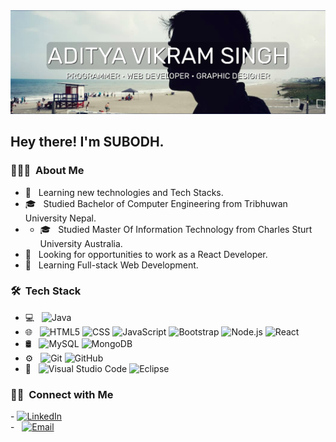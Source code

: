 <img src="https://raw.githubusercontent.com/AVS1508/AVS1508/master/assets/Aditya%20Vikram%20Singh%20Banner.png">

<h2> Hey there! I'm SUBODH.</h2>

<h3> 👨🏻‍💻 &nbsp;About Me </h3>

- 🤔 &nbsp; Learning new technologies and Tech Stacks.
- 🎓 &nbsp; Studied Bachelor of Computer Engineering from Tribhuwan University Nepal.
- - 🎓 &nbsp; Studied Master Of Information Technology from Charles Sturt University Australia.
- 💼 &nbsp; Looking for opportunities to work as a React Developer.
- 🌱 &nbsp; Learning Full-stack Web Development.

<h3> 🛠 &nbsp;Tech Stack</h3>

- 💻 &nbsp;
  ![Java](https://img.shields.io/badge/-Java-333333?style=flat&logo=Java&logoColor=007396)
- 🌐 &nbsp;
  ![HTML5](https://img.shields.io/badge/-HTML5-333333?style=flat&logo=HTML5)
  ![CSS](https://img.shields.io/badge/-CSS-333333?style=flat&logo=CSS3&logoColor=1572B6)
  ![JavaScript](https://img.shields.io/badge/-JavaScript-333333?style=flat&logo=javascript)
  ![Bootstrap](https://img.shields.io/badge/-Bootstrap-333333?style=flat&logo=bootstrap&logoColor=563D7C)
  ![Node.js](https://img.shields.io/badge/-Node.js-333333?style=flat&logo=node.js)
  ![React](https://img.shields.io/badge/-React-333333?style=flat&logo=react)
- 🛢 &nbsp;
  ![MySQL](https://img.shields.io/badge/-MySQL-333333?style=flat&logo=mysql)
  ![MongoDB](https://img.shields.io/badge/-MongoDB-333333?style=flat&logo=mongodb)
- ⚙️ &nbsp;
  ![Git](https://img.shields.io/badge/-Git-333333?style=flat&logo=git)
  ![GitHub](https://img.shields.io/badge/-GitHub-333333?style=flat&logo=github)
- 🔧 &nbsp;
  ![Visual Studio Code](https://img.shields.io/badge/-Visual%20Studio%20Code-333333?style=flat&logo=visual-studio-code&logoColor=007ACC)
  ![Eclipse](https://img.shields.io/badge/-Eclipse-333333?style=flat&logo=eclipse-ide&logoColor=2C2255)

<h3> 🤝🏻 &nbsp;Connect with Me </h3>

<p>
 - <a href="https://www.linkedin.com/in/subodh-tiwari/"><img alt="LinkedIn" src="https://img.shields.io/badge/-Subodh Tiwari-blue?style=flat-square&logo=linkedin"></a>
  </br>
-  &nbsp; <a href="mailto:subodhtiwari360@gmail.com"><img alt="Email" src="https://img.shields.io/badge/-Subodh Tiwari-blue?style=flat-square&logo=gmail"></a>
</p>
